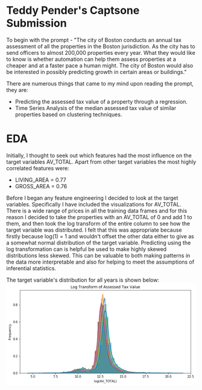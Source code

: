 #  Teddy Pender's Captsone Submission

To begin with the prompt -  "The city of Boston conducts an annual tax assessment of all the properties in the Boston jurisdiction. As the city has to send officers to almost 200,000 properties every year. What they would like to know is whether automation can help them assess properties at a cheaper and at a faster pace a human might. The city of Boston would also be interested in possibly predicting growth in certain areas or buildings."

There are numerous things that came to my mind upon reading the prompt, they are: 
* Predicting the assessed tax value of a property through a regression.
* Time Series Analysis of the median assessed tax value of similar properties based on clustering techniques.

# EDA
Initially, I thought to seek out which features had the most influence on the target variables AV_TOTAL. 
Apart from other target variables the most highly correlated features were:
* LIVING_AREA = 0.77
* GROSS_AREA = 0.76

Before I began any feature engineering I decided to look at the target variables. Specifically I have included the visualizations for AV_TOTAL. There is a wide range of prices in all the training data frames and for this reason I decided to take the properties with an AV_TOTAL of 0 and add 1 to them, and then took the log transform of the entire column to see how the target variable was distributed. I felt that this was appropriate because firstly because log(1) = 1 and wouldn't offset the other data either to give as a somewhat normal distribution of the target variable. Predicting using the log transformation can is helpful be used to make highly skewed distributions less skewed. This can be valuable to both making patterns in the data more interpretable and also for helping to meet the assumptions of inferential statistics. 

The target variable's distribution for all years is shown below:
![AV_TOTAL Distribution For All Years](https://github.com/tpender95/Predicting-Boston-Property-ATV/blob/master/pics/logtransavtot.png)

